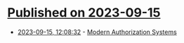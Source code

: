 # [Published on 2023-09-15](index.md)

* [2023-09-15, 12:08:32](https://lobste.rs/s/d7gu9j/modern_authorization_systems) - [Modern Authorization Systems](https://authzed.com/blog/authz-primer)
